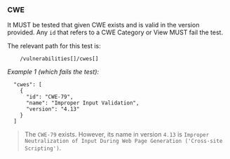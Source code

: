 ### CWE

It MUST be tested that given CWE exists and is valid in the version provided.
Any `id` that refers to a CWE Category or View MUST fail the test.

The relevant path for this test is:

```
    /vulnerabilities[]/cwes[]
```

*Example 1 (which fails the test):*

```
  "cwes": [
    {
      "id": "CWE-79",
      "name": "Improper Input Validation",
      "version": "4.13"
    }
  ]
```

> The `CWE-79` exists. However, its name in version `4.13` is `Improper Neutralization of Input During Web Page Generation ('Cross-site Scripting')`.
